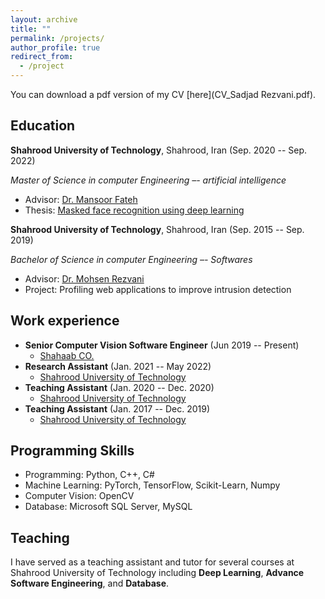 ```yaml
---
layout: archive
title: ""
permalink: /projects/
author_profile: true
redirect_from:
  - /project
---
```


You can download a pdf version of my CV [here](CV_Sadjad Rezvani.pdf).

Education
-----------
**Shahrood University of Technology**, Shahrood, Iran (Sep. 2020 -- Sep. 2022)

*Master of Science in computer Engineering –- artificial intelligence*
* Advisor: [Dr. Mansoor Fateh](https://scholar.google.com/citations?user=ZHezeMIAAAAJ&hl=en&oi=ao)
* Thesis: [Masked face recognition using deep learning](ThesisV3_msc.pdf)

**Shahrood University of Technology**, Shahrood, Iran (Sep. 2015 -- Sep. 2019)

*Bachelor of Science in computer Engineering –- Softwares*
* Advisor: [Dr. Mohsen Rezvani](https://scholar.google.com/citations?user=S-QV2V0AAAAJ&hl=en)
* Project: Profiling web applications to improve intrusion detection

Work experience
-----------
* **Senior Computer Vision Software Engineer** (Jun 2019 -- Present)
  * [Shahaab CO.](https://www.shahaab-co.com/en/)
* **Research Assistant** (Jan. 2021 -- May 2022)
  * [Shahrood University of Technology](https://shahroodut.ac.ir/en/)
* **Teaching Assistant** (Jan. 2020 -- Dec. 2020)
  * [Shahrood University of Technology](https://shahroodut.ac.ir/en/)
* **Teaching Assistant** (Jan. 2017 -- Dec. 2019)
  * [Shahrood University of Technology](https://shahroodut.ac.ir/en/)
  
Programming Skills
-----------
* Programming: Python, C++, C#
* Machine Learning: PyTorch, TensorFlow, Scikit-Learn, Numpy
* Computer Vision: OpenCV
* Database: Microsoft SQL Server, MySQL
  
Teaching
-----------
I have served as a teaching assistant and tutor for several courses at Shahrood University of Technology including **Deep Learning**, **Advance Software Engineering**, and **Database**.
